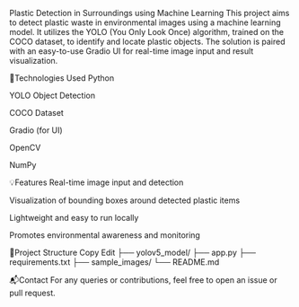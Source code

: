 Plastic Detection in Surroundings using Machine Learning
This project aims to detect plastic waste in environmental images using a machine learning model. It utilizes the YOLO (You Only Look Once) algorithm, trained on the COCO dataset, to identify and locate plastic objects. The solution is paired with an easy-to-use Gradio UI for real-time image input and result visualization.

🔧Technologies Used
Python

YOLO Object Detection

COCO Dataset

Gradio (for UI)

OpenCV

NumPy

💡Features
Real-time image input and detection

Visualization of bounding boxes around detected plastic items

Lightweight and easy to run locally

Promotes environmental awareness and monitoring

📁Project Structure
Copy
Edit
├── yolov5_model/
├── app.py
├── requirements.txt
├── sample_images/
└── README.md

📬Contact
For any queries or contributions, feel free to open an issue or pull request.
